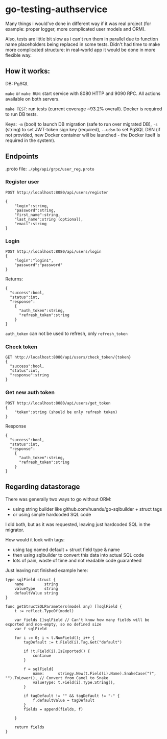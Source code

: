 # go-testing-authservice

Many things i would've done in different way if it was real project (for example: proper logger, more complicated user models and ORM).

Also, tests are little bit slow as i can't run them in parallel due to function name placeholders being replaced in some tests. Didn't had time to make more complicated structure: in real-world app it would be done in more flexible way.

## How it works:

DB: PgSQL

`make` or `make RUN`: start service with 8080 HTTP and 9090 RPC. All actions available on both servers.

`make TEST`: run tests (current coverage ~93.2% overall). Docker is required to run DB tests.

Keys: `-m` (bool) to launch DB migration (safe to run over migrated DB), `-s` (string) to set JWT-token sign key (required), `--udsn` to set PgSQL DSN (if not provided, new Docker container will be launched - the Docker itself is required in the system).

## Endpoints

.proto file: `./pkg/api/grpc/user_reg.proto`

### Register user
```
POST http://localhost:8080/api/users/register

{
    "login":string,
    "password":string,
    "first_name":string,
    "last_name":string (optional),
    "email":string
}
```
### Login
```
POST http://localhost:8080/api/users/login
{
    "login":"login1",
    "password":"password"
}
```
Returns:
```
{
  "success":bool,
  "status":int,
  "response":
    {
      "auth_token":string,
      "refresh_token":string
    }
}
```  

`auth_token` can not be used to refresh, only `refresh_token`

### Check token
```
GET http://localhost:8080/api/users/check_token/{token}
{
  "success":bool,
  "status":int,
  "response":string
}
```  
### Get new auth token
```
POST http://localhost:8080/api/users/get_token
{
    "token":string (should be only refresh token)
}
```

Response
```
{
  "success":bool,
  "status":int,
  "response":
    {
      "auth_token":string,
      "refresh_token":string
    }
}
```  

## Regarding datastorage

There was generally two ways to go without ORM:
* using string builder like github.com/huandu/go-sqlbuilder + struct tags
* or using simple hardcoded SQL code

I did both, but as it was requested, leaving just hardcoded SQL in the migrator.

How would it look with tags:
* using tag named default + struct field type & name
* then using sqlbuilder to convert this data into actual SQL code
* lots of pain, waste of time and not readable code guaranteed

Just leaving not finished example here:

```
type sqlField struct {
	name         string
	valueType    string
	defaultValue string
}

func getStructSQLParameters(model any) []sqlField {
	t := reflect.TypeOf(model)

	var fields []sqlField // Can't know how many fields will be exported and non-empty, so no defined size
	var f sqlField

	for i := 0; i < t.NumField(); i++ {
		tagDefault := t.Field(i).Tag.Get("default")

		if !t.Field(i).IsExported() {
			continue
		}

		f = sqlField{
			name:      stringy.New(t.Field(i).Name).SnakeCase("?", "").ToLower(), // Convert from Camel to Snake
			valueType: t.Field(i).Type.String(),
		}

		if tagDefault != "" && tagDefault != "-" {
			f.defaultValue = tagDefault
		}
		fields = append(fields, f)

	}

	return fields
}
```

